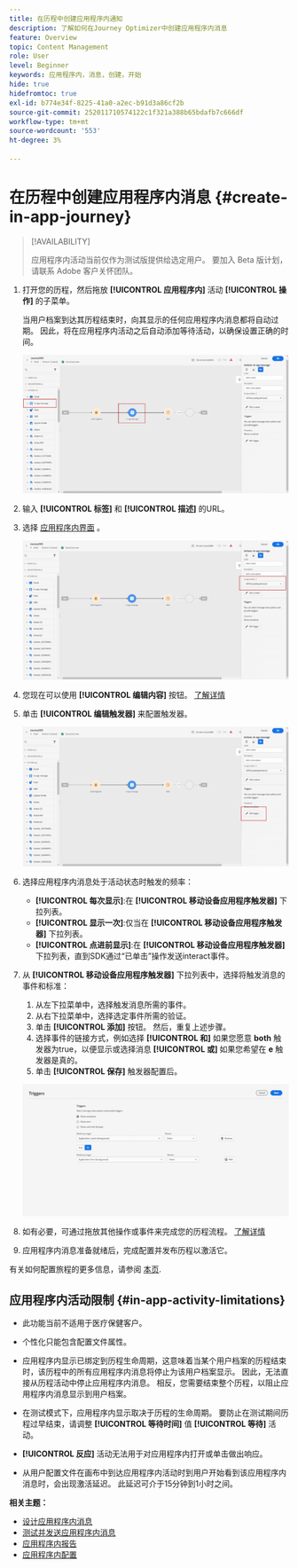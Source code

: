 ```yaml
---
title: 在历程中创建应用程序内通知
description: 了解如何在Journey Optimizer中创建应用程序内消息
feature: Overview
topic: Content Management
role: User
level: Beginner
keywords: 应用程序内，消息，创建，开始
hide: true
hidefromtoc: true
exl-id: b774e34f-8225-41a0-a2ec-b91d3a86cf2b
source-git-commit: 252011710574122c1f321a388b65bdafb7c666df
workflow-type: tm+mt
source-wordcount: '553'
ht-degree: 3%

---
```


# 在历程中创建应用程序内消息 {#create-in-app-journey}

>[!AVAILABILITY]
>
>应用程序内活动当前仅作为测试版提供给选定用户。 要加入 Beta 版计划，请联系 Adobe 客户关怀团队。

1. 打开您的历程，然后拖放 **[!UICONTROL 应用程序内]** 活动 **[!UICONTROL 操作]** 的子菜单。

   当用户档案到达其历程结束时，向其显示的任何应用程序内消息都将自动过期。 因此，将在应用程序内活动之后自动添加等待活动，以确保设置正确的时间。

   ![](assets/in_app_journey_1.png)

1. 输入 **[!UICONTROL 标签]** 和 **[!UICONTROL 描述]** 的URL。

1. 选择 [应用程序内界面](inapp-configuration.md) 。

   ![](assets/in_app_journey_2.png)

1. 您现在可以使用 **[!UICONTROL 编辑内容]** 按钮。 [了解详情](design-in-app.md)

1. 单击 **[!UICONTROL 编辑触发器]** 来配置触发器。

   ![](assets/in_app_journey_4.png)

1. 选择应用程序内消息处于活动状态时触发的频率：

   * **[!UICONTROL 每次显示]**:在 **[!UICONTROL 移动设备应用程序触发器]** 下拉列表。
   * **[!UICONTROL 显示一次]**:仅当在 **[!UICONTROL 移动设备应用程序触发器]** 下拉列表。
   * **[!UICONTROL 点进前显示]**:在 **[!UICONTROL 移动设备应用程序触发器]** 下拉列表，直到SDK通过“已单击”操作发送interact事件。

1. 从 **[!UICONTROL 移动设备应用程序触发器]** 下拉列表中，选择将触发消息的事件和标准：

   1. 从左下拉菜单中，选择触发消息所需的事件。
   1. 从右下拉菜单中，选择选定事件所需的验证。
   1. 单击 **[!UICONTROL 添加]** 按钮。 然后，重复上述步骤。
   1. 选择事件的链接方式，例如选择 **[!UICONTROL 和]** 如果您愿意 **both** 触发器为true，以便显示或选择消息 **[!UICONTROL 或]** 如果您希望在 **e** 触发器是真的。
   1. 单击 **[!UICONTROL 保存]** 触发器配置后。

   ![](assets/in_app_journey_3.png)

1. 如有必要，可通过拖放其他操作或事件来完成您的历程流程。 [了解详情](../building-journeys/about-journey-activities.md)

1. 应用程序内消息准备就绪后，完成配置并发布历程以激活它。

有关如何配置旅程的更多信息，请参阅 [本页](../building-journeys/journey-gs.md).

## 应用程序内活动限制 {#in-app-activity-limitations}

* 此功能当前不适用于医疗保健客户。

* 个性化只能包含配置文件属性。

* 应用程序内显示已绑定到历程生命周期，这意味着当某个用户档案的历程结束时，该历程中的所有应用程序内消息将停止为该用户档案显示。  因此，无法直接从历程活动中停止应用程序内消息。 相反，您需要结束整个历程，以阻止应用程序内消息显示到用户档案。

* 在测试模式下，应用程序内显示取决于历程的生命周期。 要防止在测试期间历程过早结束，请调整 **[!UICONTROL 等待时间]** 值 **[!UICONTROL 等待]** 活动。

* **[!UICONTROL 反应]** 活动无法用于对应用程序内打开或单击做出响应。

* 从用户配置文件在画布中到达应用程序内活动时到用户开始看到该应用程序内消息时，会出现激活延迟。 此延迟可介于15分钟到1小时之间。

**相关主题：**

* [设计应用程序内消息](design-in-app.md)
* [测试并发送应用程序内消息](send-in-app.md)
* [应用程序内报告](../reports/campaign-global-report.md#inapp-report)
* [应用程序内配置](inapp-configuration.md)
